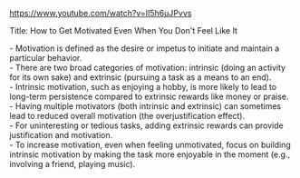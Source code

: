 https://www.youtube.com/watch?v=II5h6uJPvvs

Title: How to Get Motivated Even When You Don't Feel Like It

\- Motivation is defined as the desire or impetus to initiate and maintain a particular behavior.  
\- There are two broad categories of motivation: intrinsic (doing an activity for its own sake) and extrinsic (pursuing a task as a means to an end).  
\- Intrinsic motivation, such as enjoying a hobby, is more likely to lead to long-term persistence compared to extrinsic rewards like money or praise.  
\- Having multiple motivators (both intrinsic and extrinsic) can sometimes lead to reduced overall motivation (the overjustification effect).  
\- For uninteresting or tedious tasks, adding extrinsic rewards can provide justification and motivation.  
\- To increase motivation, even when feeling unmotivated, focus on building intrinsic motivation by making the task more enjoyable in the moment (e.g., involving a friend, playing music).